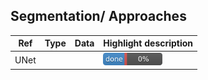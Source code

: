 ## Segmentation/ Approaches

| Ref | Type | Data | Highlight description | 
| -- | -- | -- | -- | 
| UNet | | | [<img src="../doc/0.png" width="95">](unet.md) |
